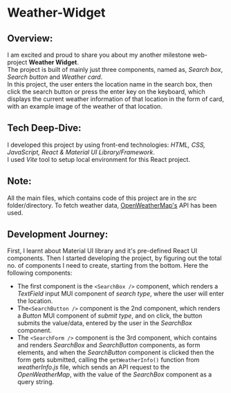 # Weather-Widget

## Overview:
I am excited and proud to share you about my another milestone web-project **Weather Widget**.<br>
The project is built of mainly just three components, named as, *Search box*, *Search button* and *Weather card*.<br>
In this project, the user enters the location name in the search box, then click the search button or press the enter key on the keyboard, which displays the current weather information of that location in the form of card, with an example image of the weather of that location.

## Tech Deep-Dive:
I developed this project by using front-end technologies: *HTML, CSS, JavaScript, React & Material UI Library/Framework*.  
I used *Vite* tool to setup local environment for this React project.

## Note:
All the main files, which contains code of this project are in the *src* folder/directory. To fetch weather data, [OpenWeatherMap's](https://openweathermap.org/current) API has been used.

## Development Journey:
First, I learnt about Material UI library and it's pre-defined React UI components. Then I started  developing the project, by figuring out the total no. of components I need to create, starting from the bottom. Here the following components:
- The first component is the `<SearchBox />` component, which renders a *TextField* input MUI component of *search type*, where the user will enter the location.
- The`<SearchButton />` component is the 2nd component, which renders a *Button* MUI component of *submit type*, and on click, the button submits the value/data, entered by the user in the *SearchBox* component.
- The `<SearchForm />` component is the 3rd component, which contains and renders *SearchBox* and *SearchButton* components, as form elements, and when the *SearchButton* component is clicked then the form gets submitted, calling the `getWeatherInfo()` function from *weatherInfo.js* file, which sends an API request to the *OpenWeatherMap*, with the value of the *SearchBox* component as a query string.

